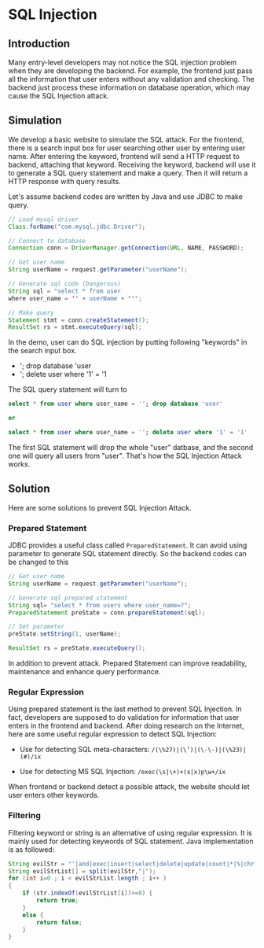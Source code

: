 # SQL Injection

## Introduction

Many entry-level developers may not notice the SQL injection problem when they are developing the backend. For example, the frontend just pass all the 
information that user enters without any validation and checking. The backend just process these information on database operation, which may cause the SQL
Injection attack.

## Simulation

We develop a basic website to simulate the SQL attack. For the frontend, there is a search input box for user searching other user by entering user name.
After entering the keyword, frontend will send a HTTP request to backend, attaching that keyword. Receiving the keyword, backend will use it to generate a
SQL query statement and make a query. Then it will return a HTTP response with query results. 

Let's assume backend codes are written by Java and use JDBC to make query.

```java
// Load mysql driver
Class.forName("com.mysql.jdbc.Driver");

// Connect to database
Connection conn = DriverManager.getConnection(URL, NAME, PASSWORD);

// Get user name
String userName = request.getParameter("userName");

// Generate sql code (Dangerous)
String sql = "select * from user
where user_name = '" + userName + "'";

// Make query
Statement stmt = conn.createStatement();
ResultSet rs = stmt.executeQuery(sql);
```

In the demo, user can do SQL injection by putting following "keywords" in the search input box.

* '; drop database 'user
* '; delete user where '1' = '1

The SQL query statement will turn to 

```sql
select * from user where user_name = ''; drop database 'user'

or

select * from user where user_name = ''; delete user where '1' = '1'
```

The first SQL statement will drop the whole "user" datbase, and the second one will query all users from "user". That's how the SQL Injection Attack works.


## Solution

Here are some solutions to prevent SQL Injection Attack.

### Prepared Statement

JDBC provides a useful class called `PreparedStatement`. It can avoid using parameter to generate SQL statement directly. So the backend codes can be changed to this

```java
// Get user name
String userName = request.getParameter("userName");

// Generate sql prepared statement
String sql= "select * from users where user_name=?";
PreparedStatement preState = conn.prepareStatement(sql);

// Set parameter
preState.setString(1, userName);

ResultSet rs = preState.executeQuery();
```

In addition to prevent attack. Prepared Statement can improve readability, maintenance and enhance query performance.

### Regular Expression

Using prepared statement is the last method to prevent SQL Injection. In fact, developers are supposed to do validation
for information that user enters in the frontend and backend. After doing research on the Internet, here are some
useful regular expression to detect SQL Injection:

* Use for detecting SQL meta-characters: `/(\%27)|(\’)|(\-\-)|(\%23)|(#)/ix`

* Use for detecting MS SQL Injection: `/exec(\s|\+)+(s|x)p\w+/ix` 


When frontend or backend detect a possible attack, the website should let user enters other keywords.

### Filtering

Filtering keyword or string is an alternative of using regular expression. It is mainly used for detecting 
keywords of SQL statement. Java implementation is as followed:

```java
String evilStr = "'|and|exec|insert|select|delete|update|count|*|%|chr|mid|master|truncate|char|declare|;|or|-|+|,";  
String evilStrList[] = split(evilStr,"|");  
for (int i=0 ; i < evilStrList.length ; i++ )  
{  
    if (str.indexOf(evilStrList[i])>=0) {  
        return true;  
    }  
    else {  
        return false;  
    }
}
```